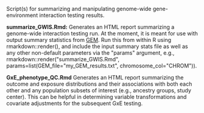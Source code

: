 Script(s) for summarizing and manipulating genome-wide gene-environment interaction testing results.

**summarize_GWIS.Rmd:** Generates an HTML report summarizing a genome-wide interaction testing run. At the moment, it is meant for use with output summary statistics from [GEM](https://github.com/large-scale-gxe-methods/GEM). Run this from within R using rmarkdown::render(), and include the input summary stats file as well as any other non-default parameters via the "params" argument, e.g., rmarkdown::render("summarize_GWIS.Rmd", params=list(GEM_file="my_GEM_results.txt", chromosome_col="CHROM")).

**GxE_phenotype_QC.Rmd** Generates an HTML report summarizing the outcome and exposure distributions and their associations with both each other and any population subsets of interest (e.g., ancestry groups, study center). This can be helpful in determining variable transformations and covariate adjustments for the subsequent GxE testing.
